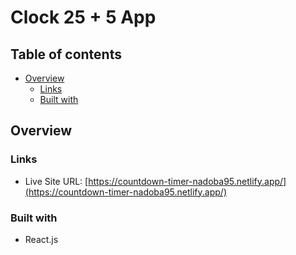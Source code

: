 # Clock 25 + 5 App

## Table of contents

- [Overview](#overview)
  - [Links](#links)
  - [Built with](#built-with)

## Overview

### Links

- Live Site URL: [https://countdown-timer-nadoba95.netlify.app/](https://countdown-timer-nadoba95.netlify.app/)

### Built with

- React.js
